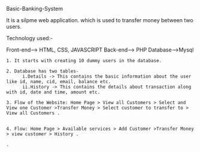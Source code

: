 Basic-Banking-System

It is a silpme web application. which is used to transfer money between two users.

Technology used:-

Front-end--> HTML, CSS, JAVASCRIPT
Back-end--> PHP
Database-->Mysql

    1. It starts with creating 10 dummy users in the database.
    
    2. Database has two tables-
          i.Details -> This contains the basic information about the user like id, name, cid, email, balance etc.
          ii.History -> This contains the details about transaction along with id, date and time, amount etc.

    3. Flow of the Website: Home Page > View all Customers > Select and View one Customer >Transfer Money > Select customer to transfer to > View all Customers .


    4. Flow: Home Page > Available services > Add Customer >Transfer Money > view customer > History .

    .
